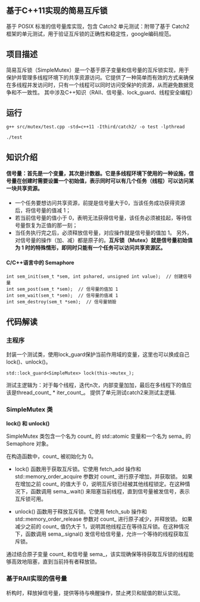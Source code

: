 ## 基于C++11实现的简易互斥锁

基于 POSIX 标准的信号量库实现，包含 Catch2 单元测试：附带了基于 Catch2 框架的单元测试，用于验证互斥锁的正确性和稳定性，google编码规范。

## 项目描述
简易互斥锁（SimpleMutex）是一个基于原子变量和信号量的互斥锁实现，用于保护并管理多线程环境下的共享资源访问。它提供了一种简单而有效的方式来确保在多线程并发访问时，只有一个线程可以同时访问受保护的资源，从而避免数据竞争和不一致性。 其中涉及C++知识（RAII、信号量、lock_guard、线程安全编程）

## 运行
```angular2html
g++ src/mutex/test.cpp -std=c++11 -Ithird/catch2/ -o test -lpthread
```
```angular2html
./test
```

## 知识介绍
#### 信号量：首先是一个变量，其次是计数器。它是多线程环境下使用的一种设施，信号量在创建时需要设置一个初始值，表示同时可以有几个任务（线程）可以访问某一块共享资源。
- 一个任务要想访问共享资源，前提是信号量大于0，当该任务成功获得资源后，将信号量的值减 1；
- 若当前信号量的值小于 0，表明无法获得信号量，该任务必须被挂起，等待信号量恢复为正值的那一刻；
- 当任务执行完之后，必须释放信号量，对应操作就是信号量的值加 1。
  另外，对信号量的操作（加、减）都是原子的。**互斥锁（Mutex）就是信号量初始值为 1 时的特殊情形，即同时只能有一个任务可以访问共享资源区。**
#### C/C++语言中的 Semaphore
```angular2html
int sem_init(sem_t *sem, int pshared, unsigned int value);  // 创建信号量
int sem_post(sem_t *sem);  // 信号量的值加 1
int sem_wait(sem_t *sem);  // 信号量的值减 1
int sem_destroy(sem_t *sem);  // 信号量销毁
```
## 代码解读
### 主程序
封装一个测试类，使用lock_guard保护当前作用域的变量，这里也可以换成自己lock()、unlock()。
```angular2html
std::lock_guard<SimpleMutex> lock(this->mutex_);
```
测试主逻辑为：对于每个线程，迭代n次，内部变量加加，最后在多线程下的值应该是thread_count_ * iter_count_。
提供了单元测试catch2来测试主逻辑.
### SimpleMutex 类
**lock() 和 unlock()**

SimpleMutex 类包含一个名为 count_ 的 std::atomic 变量和一个名为 sema_ 的 Semaphore 对象。

在构造函数中，count_ 被初始化为 0。

- lock() 函数用于获取互斥锁。它使用 fetch_add 操作和 std::memory_order_acquire 参数对 count_ 进行原子增加，并获取锁。
如果在增加之前 count_ 的值大于 0，说明互斥锁已经被其他线程锁定。在这种情况下，函数调用 sema_.wait() 来阻塞当前线程，直到信号量被发信号，表示互斥锁可用。

- unlock() 函数用于释放互斥锁。它使用 fetch_sub 操作和 std::memory_order_release 参数对 count_ 进行原子减少，并释放锁。
如果减少之前的 count_ 值仍大于 1，说明其他线程正在等待互斥锁。在这种情况下，函数调用 sema_.signal() 发信号给信号量，允许一个等待的线程获取互斥锁。

通过结合原子变量 count_ 和信号量 sema_，该实现确保等待获取互斥锁的线程能够高效地阻塞，直到当前持有者释放锁。
### 基于RAII实现的信号量
析构时，释放掉信号量，提供等待与唤醒操作，禁止拷贝和赋值的默认实现。
